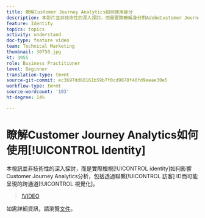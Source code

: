 ```yaml
---
title: 瞭解Customer Journey Analytics如何使用身分
description: 本影片並非技術性的深入探討，而是實際瞭解身分對AdobeCustomer Journey Analytics分析的影響，包括透過拼接訪客ID而可能實現的跨通道視覺化。
feature: Identity
topics: topics
activity: understand
doc-type: feature video
team: Technical Marketing
thumbnail: 30750.jpg
kt: 3955
role: Business Practitioner
level: Beginner
translation-type: tm+mt
source-git-commit: ec3697dd60161b59b7f0cd9878f40fd9eeae30e5
workflow-type: tm+mt
source-wordcount: '103'
ht-degree: 14%

---
```



# 瞭解Customer Journey Analytics如何使用[!UICONTROL Identity]

本視訊並非技術性的深入探討，而是實際檢視[!UICONTROL identity]如何影響Customer Journey Analytics分析，包括透過聯繫[!UICONTROL 訪客] ID而可能呈現的跨通道[!UICONTROL 視覺化]。

>[!VIDEO](https://video.tv.adobe.com/v/30750/?quality=12&enable10seconds=on&speedcontrol=on)

如需詳細資訊，請瀏覽[文件](https://docs.adobe.com/content/help/zh-Hant/analytics-platform/using/cja-landing.html)。
